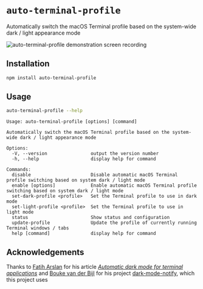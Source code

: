 # `auto-terminal-profile`

Automatically switch the macOS Terminal profile based on the system-wide dark / light appearance mode

![auto-terminal-profile demonstration screen recording](./documentation/demo.gif)

## Installation

```sh
npm install auto-terminal-profile
```

## Usage

```sh
auto-terminal-profile --help
```

```
Usage: auto-terminal-profile [options] [command]

Automatically switch the macOS Terminal profile based on the system-wide dark / light appearance mode

Options:
  -V, --version                output the version number
  -h, --help                   display help for command

Commands:
  disable                      Disable automatic macOS Terminal profile switching based on system dark / light mode
  enable [options]             Enable automatic macOS Terminal profile switching based on system dark / light mode
  set-dark-profile <profile>   Set the Terminal profile to use in dark mode
  set-light-profile <profile>  Set the Terminal profile to use in light mode
  status                       Show status and configuration
  update-profile               Update the profile of currently running Terminal windows / tabs
  help [command]               display help for command
```

## Acknowledgements

Thanks to [Fatih Arslan](https://github.com/fatih) for his article [*Automatic dark mode for terminal applications*](https://arslan.io/2021/02/15/automatic-dark-mode-for-terminal-applications/) and [Bouke van der Bijl](https://github.com/bouk) for his project [dark-mode-notify](https://github.com/bouk/dark-mode-notify), which this project uses
